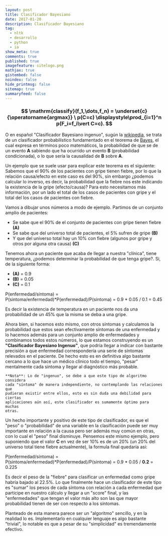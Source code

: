 ```yaml
---
layout: post
title: Clasificador Bayesiano
date: 2017-01-20
description: Clasificador Bayesiano
tag:
  - nltk
  - desarrollo
  - python
  - ia
show_meta: true
comments: true
published: true
imagefeature: sitelogo.png
mathjax: true
gistembed: false
noindex: false
hide_printmsg: false
sitemap: true
summaryfeed: false
---
```


### $$ \mathrm{classify}(f_1,\dots,f_n) = \underset{c}{\operatorname{argmax}} \ p(C=c) \displaystyle\prod_{i=1}^n p(F_i=f_i\vert C=c). $$

O en español "Clasificador Bayesiano ingenuo", sugún la
[wikipedia](https://es.wikipedia.org/wiki/Clasificador_bayesiano_ingenuo), se
trata de un clasificador probabilístico fundamentado en el teorema de
[Bayes](https://es.wikipedia.org/wiki/Teorema_de_Bayes), el cual expresa en
términos poco matemáticos, la probabilidad de que se de un evento **A**
sabiendo que ha ocurrido un evento **B** (probabilidad condicionada), o lo que
sería la causalidad de **B** sobre **A**.  

Un ejemplo que se suele usar para explicar este teorema es el siguiente:
Sabemos que el 90% de los pacientes con gripe tienen fiebre, por lo que la
relación causa/efecto en este caso es del 90%, sin embargo ¿podemos calcular lo
inverso, es decir, la probabilidad que la fiebre nos este indicando la
existencia de la gripe (efecto/causa)? Para esto necesitamos más información,
por un lado el total de los casos de pacientes con gripe y el total del los
casos de pacientes con fiebre.

Vamos a dibujar unos números a modo de ejemplo. Partimos de un conjunto amplio de pacientes:

* Se sabe que el 90% de el conjunto de pacientes con gripe tienen fiebre **(A)** 
* Se sabe que del universo total de pacientes, el 5% sufren de gripe **(B)** 
* Y que del universo total hay un 10% con fiebre (algunos por gripe y otros por alguna otra causa) **(C)** 


Tenemos ahora un paciente que acaba de llegar a nuestra "clínica", tiene
temperatura, ¿podemos determinar la probabilidad de que tenga gripe?. Si, de la
siguiente forma:

* **(A)** = 0.9
* **(B)** = 0.05
* **(C)** = 0.1


P(enfermedad/síntoma) = P(sintoma/enfermedad)*P(enfermedad)/P(síntoma) = 0.9 * 0.05 / 0.1 = 0.45 

Es decir la existencia de temperatura en un paciente nos da una probabilidad de
un 45% que la misma se deba a una gripe.

Ahora bien, si hacemos esto mismo, con otros síntomas y calculamos la
probabilidad que estos sean efectivamente síntomas de una enfermedad y lo
hacemos además para un conjunto amplio de enfermedades y combinamos todos estos
números, lo que estamos construyendo es un **"Clasificador Bayesiano
Ingenuo"**, que podría llegar a indicar con bastante precisión a que enfermedad
correspondería una serie de síntomas relevados en el paciente. De hecho esto es
en definitiva algo bastante cercano a lo que hace un médico clínico todo el
tiempo, "pesar" mentalmente cada síntoma y llegar al diagnóstico más probable.

	**Nota**: Lo de "ingenuo", se debe a que este tipo de algoritmo considera
	cada "síntoma" de manera independiente, no contemplando las relaciones que
	pudieran existir entre ellos, esto es sin duda una debilidad para ciertas
	aplicaciones aún así, este clasificador es sumamente óptimo para muchas
	otras.

Un hecho importante y positivo de este tipo de clasificador, es que el "peso" o
"probabilidad" de una variable	en la clasificación puede ser muy importante en
relación a la causa pero ser además muy común en otras, con lo cual el "peso"
final disminuye.  Pensemos este mismo ejemplo, pero suponiendo que el valor
**C** en vez de ser 10% es de un 20% (un 20% del universo total tiene fiebre
actualmente), la formula final quedaría así:

P(enfermedad/síntoma) = P(sintoma/enfermedad)*P(enfermedad)/P(síntoma) = 0.9 * 0.05 / **0.2** = 0.225

Es decir el peso de la "fiebre" para clasificar un enfermedad como gripe habría
bajado al 22.5%. Lo que finalmente hace un clasificador de este tipo es "sumar"
los pesos de cada síntoma con relación a cada enfermedad que participe en
nuestro cálculo y llegar a un "score" final, y las "enfermedades" que
tengan el valor más alto son las que mayor probabilidad tienen de ser con
respecto a los síntomas.

Planteado de esta manera parece ser un "algoritmo" sencillo, y en la realidad lo
es. Implementarlo en cualquier lenguaje es algo bastante "trivial", lo notable
es que a pesar de su "simplicidad" es tremendamente efectivo.
